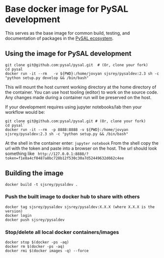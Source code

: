 # Base docker image for PySAL development

This serves as the base image for common build, testing, and documentation of packages in the [PySAL ecosystem](http://pysal.org).



## Using the image for PySAL development

```
git clone git@github.com:pysal/pysal.git  # (Or, clone your fork)
cd pysal
docker run -it --rm   -v ${PWD}:/home/jovyan sjsrey/pysaldev:2.3 sh -c "python setup.py develop && /bin/bash"
```

This will mount the host current working directory at the home directory of the container. You can use host tooling (editor) to work on the source code. Any changes made during a container run will be preserved on the host.

If your development requires using jupyter notebooks/lab then your workflow would be:

```
git clone git@github.com:pysal/pysal.git # (Or, clone your fork)
cd pysal`
docker run -it --rm  -p 8888:8888 -v ${PWD}:/home/jovyan sjsrey/pysaldev:2.3 sh -c "python setup.py && /bin/bash"
```

At the shell in the container enter: `jupyter notebook` From the shell copy the url with the token and paste into a browser on the host. The url should look something like ` http://127.0.0.1:8888/?token=f1e8a4cf0487a8bc728b12f530c30a7d52449632d662c4ee`


## Building the image

`docker build -t sjsrey/pysaldev .`

### Push the built image to docker hub to share with others

```
docker tag sjsrey/pysaldev sjsrey/pysaldev:X.X.X (where X.X.X is the version)
docker login
docker push sjsrey/pysaldev
```

### Stop/delete all local docker containers/images

```
docker stop $(docker -ps -aq)
docker rm $(docker -ps -aq)
docker rmi $(docker images -q) --force

```






